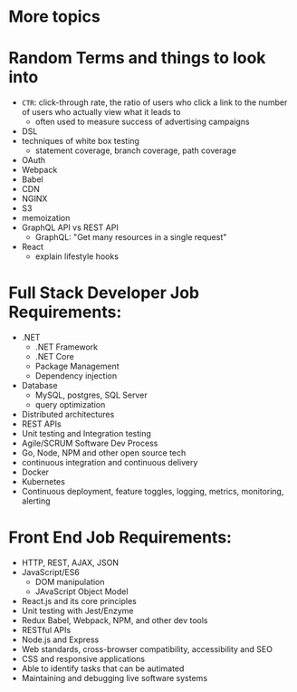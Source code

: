 # More topics

# Random Terms and things to look into

- `CTR`: click-through rate, the ratio of users who click a link to the number of users who actually view what it leads to
  - often used to measure success of advertising campaigns
- DSL
- techniques of white box testing
  - statement coverage, branch coverage, path coverage
- OAuth
- Webpack
- Babel
- CDN
- NGINX
- S3
- memoization
- GraphQL API vs REST API
  - GraphQL: "Get many resources in a single request"
- React
  - explain lifestyle hooks

# Full Stack Developer Job Requirements:

- .NET
  - .NET Framework
  - .NET Core
  - Package Management
  - Dependency injection
- Database
  - MySQL, postgres, SQL Server
  - query optimization
- Distributed architectures
- REST APIs
- Unit testing and Integration testing
- Agile/SCRUM Software Dev Process
- Go, Node, NPM and other open source tech
- continuous integration and continuous delivery
- Docker
- Kubernetes
- Continuous deployment, feature toggles, logging, metrics, monitoring, alerting

# Front End Job Requirements:

- HTTP, REST, AJAX, JSON
- JavaScript/ES6
  - DOM manipulation
  - JAvaScript Object Model
- React.js and its core principles
- Unit testing with Jest/Enzyme
- Redux
  Babel, Webpack, NPM, and other dev tools
- RESTful APIs
- Node.js and Express
- Web standards, cross-browser compatibility, accessibility and SEO
- CSS and responsive applications
- Able to identify tasks that can be autimated
- Maintaining and debugging live software systems
